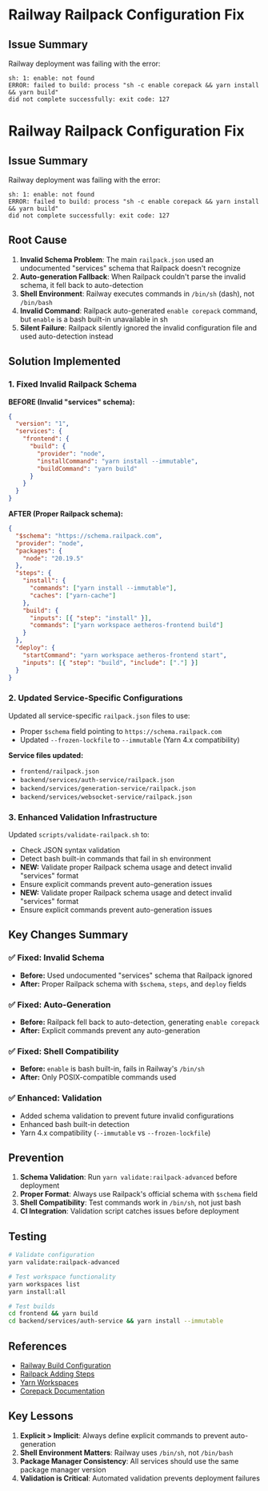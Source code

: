 # Railway Railpack Configuration Fix

## Issue Summary

Railway deployment was failing with the error:
```
sh: 1: enable: not found
ERROR: failed to build: process "sh -c enable corepack && yarn install && yarn build" 
did not complete successfully: exit code: 127
```

# Railway Railpack Configuration Fix

## Issue Summary

Railway deployment was failing with the error:
```
sh: 1: enable: not found
ERROR: failed to build: process "sh -c enable corepack && yarn install && yarn build" 
did not complete successfully: exit code: 127
```

## Root Cause

1. **Invalid Schema Problem**: The main `railpack.json` used an undocumented "services" schema that Railpack doesn't recognize
2. **Auto-generation Fallback**: When Railpack couldn't parse the invalid schema, it fell back to auto-detection
3. **Shell Environment**: Railway executes commands in `/bin/sh` (dash), not `/bin/bash`  
4. **Invalid Command**: Railpack auto-generated `enable corepack` command, but `enable` is a bash built-in unavailable in sh
5. **Silent Failure**: Railpack silently ignored the invalid configuration file and used auto-detection instead

## Solution Implemented

### 1. Fixed Invalid Railpack Schema

**BEFORE (Invalid "services" schema):**
```json
{
  "version": "1",
  "services": {
    "frontend": {
      "build": {
        "provider": "node",
        "installCommand": "yarn install --immutable",
        "buildCommand": "yarn build"
      }
    }
  }
}
```

**AFTER (Proper Railpack schema):**
```json
{
  "$schema": "https://schema.railpack.com",
  "provider": "node",
  "packages": {
    "node": "20.19.5"
  },
  "steps": {
    "install": {
      "commands": ["yarn install --immutable"],
      "caches": ["yarn-cache"]
    },
    "build": {
      "inputs": [{ "step": "install" }],
      "commands": ["yarn workspace aetheros-frontend build"]
    }
  },
  "deploy": {
    "startCommand": "yarn workspace aetheros-frontend start",
    "inputs": [{ "step": "build", "include": ["."] }]
  }
}
```

### 2. Updated Service-Specific Configurations

Updated all service-specific `railpack.json` files to use:
- Proper `$schema` field pointing to `https://schema.railpack.com` 
- Updated `--frozen-lockfile` to `--immutable` (Yarn 4.x compatibility)

**Service files updated:**
- `frontend/railpack.json`
- `backend/services/auth-service/railpack.json`
- `backend/services/generation-service/railpack.json` 
- `backend/services/websocket-service/railpack.json`

### 3. Enhanced Validation Infrastructure

Updated `scripts/validate-railpack.sh` to:
- Check JSON syntax validation
- Detect bash built-in commands that fail in sh environment
- **NEW:** Validate proper Railpack schema usage and detect invalid "services" format
- Ensure explicit commands prevent auto-generation issues
- **NEW:** Validate proper Railpack schema usage and detect invalid "services" format
- Ensure explicit commands prevent auto-generation issues

## Key Changes Summary

### ✅ Fixed: Invalid Schema
- **Before:** Used undocumented "services" schema that Railpack ignored
- **After:** Proper Railpack schema with `$schema`, `steps`, and `deploy` fields

### ✅ Fixed: Auto-Generation 
- **Before:** Railpack fell back to auto-detection, generating `enable corepack`
- **After:** Explicit commands prevent any auto-generation

### ✅ Fixed: Shell Compatibility
- **Before:** `enable` is bash built-in, fails in Railway's `/bin/sh`
- **After:** Only POSIX-compatible commands used

### ✅ Enhanced: Validation
- Added schema validation to prevent future invalid configurations
- Enhanced bash built-in detection
- Yarn 4.x compatibility (`--immutable` vs `--frozen-lockfile`)

## Prevention

1. **Schema Validation**: Run `yarn validate:railpack-advanced` before deployment
2. **Proper Format**: Always use Railpack's official schema with `$schema` field
3. **Shell Compatibility**: Test commands work in `/bin/sh`, not just bash
4. **CI Integration**: Validation script catches issues before deployment

## Testing

```bash
# Validate configuration
yarn validate:railpack-advanced

# Test workspace functionality
yarn workspaces list
yarn install:all

# Test builds
cd frontend && yarn build
cd backend/services/auth-service && yarn install --immutable
```

## References

- [Railway Build Configuration](https://docs.railway.com/guides/build-configuration)
- [Railpack Adding Steps](https://railpack.com/guides/adding-steps/)
- [Yarn Workspaces](https://yarnpkg.com/features/workspaces)
- [Corepack Documentation](https://yarnpkg.com/corepack)

## Key Lessons

1. **Explicit > Implicit**: Always define explicit commands to prevent auto-generation
2. **Shell Environment Matters**: Railway uses `/bin/sh`, not `/bin/bash`
3. **Package Manager Consistency**: All services should use the same package manager version
4. **Validation is Critical**: Automated validation prevents deployment failures